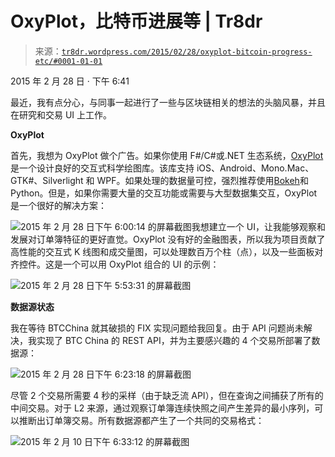 <!--yml

类别：未分类

日期：2024 年 05 月 18 日 15:28:10

-->

# OxyPlot，比特币进展等 | Tr8dr

> 来源：[`tr8dr.wordpress.com/2015/02/28/oxyplot-bitcoin-progress-etc/#0001-01-01`](https://tr8dr.wordpress.com/2015/02/28/oxyplot-bitcoin-progress-etc/#0001-01-01)

2015 年 2 月 28 日 · 下午 6:41

最近，我有点分心，与同事一起进行了一些与区块链相关的想法的头脑风暴，并且在研究和交易 UI 上工作。

**OxyPlot**

首先，我想为 OxyPlot 做个广告。如果你使用 F#/C#或.NET 生态系统，[OxyPlot](http://oxyplot.org "OxyPlot")是一个设计良好的交互式科学绘图库。该库支持 iOS、Android、Mono.Mac、GTK#、Silverlight 和 WPF。如果处理的数据量可控，强烈推荐使用[Bokeh](http://bokeh.pydata.org/en/latest/ "Bokeh")和 Python。但是，如果你需要大量的交互功能或需要与大型数据集交互，OxyPlot 是一个很好的解决方案：

![2015 年 2 月 28 日下午 6:00:14 的屏幕截图](https://tr8dr.wordpress.com/wp-content/uploads/2015/02/screen-shot-2015-02-28-at-6-00-14-pm.png)我想建立一个 UI，让我能够观察和发展对订单簿特征的更好直觉。OxyPlot 没有好的金融图表，所以我为项目贡献了高性能的交互式 K 线图和成交量图，可以处理数百万个柱（点），以及一些面板对齐控件。这是一个可以用 OxyPlot 组合的 UI 的示例：

![2015 年 2 月 28 日下午 5:53:31 的屏幕截图](https://tr8dr.wordpress.com/wp-content/uploads/2015/02/screen-shot-2015-02-28-at-5-53-31-pm.png)

**数据源状态**

我在等待 BTCChina 就其破损的 FIX 实现问题给我回复。由于 API 问题尚未解决，我实现了 BTC China 的 REST API，并为主要感兴趣的 4 个交易所部署了数据源：

![2015 年 2 月 28 日下午 6:23:18 的屏幕截图](https://tr8dr.wordpress.com/wp-content/uploads/2015/02/screen-shot-2015-02-28-at-6-23-18-pm.png)

尽管 2 个交易所需要 4 秒的采样（由于缺乏流 API），但在查询之间捕获了所有的中间交易。对于 L2 来源，通过观察订单簿连续快照之间产生差异的最小序列，可以推断出订单簿交易。所有数据源都产生了一个共同的交易格式：

![2015 年 2 月 10 日下午 6:33:12 的屏幕截图](https://tr8dr.wordpress.com/wp-content/uploads/2015/02/screen-shot-2015-02-10-at-6-33-12-pm.png)
